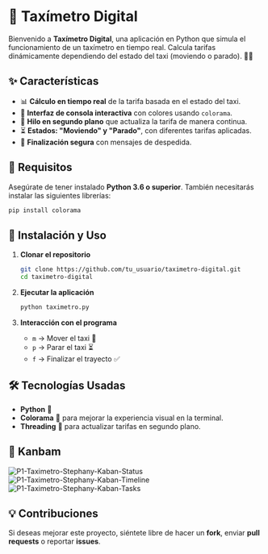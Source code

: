 # 🚖 Taxímetro Digital

Bienvenido a **Taxímetro Digital**, una aplicación en Python que simula el funcionamiento de un taxímetro en tiempo real. Calcula tarifas dinámicamente dependiendo del estado del taxi (moviendo o parado). 🚗💨

## ✨ Características

- 📊 **Cálculo en tiempo real** de la tarifa basada en el estado del taxi.
- 🎨 **Interfaz de consola interactiva** con colores usando `colorama`.
- 🔄 **Hilo en segundo plano** que actualiza la tarifa de manera continua.
- ⏳ **Estados: "Moviendo" y "Parado"**, con diferentes tarifas aplicadas.
- 🛑 **Finalización segura** con mensajes de despedida.

## 📌 Requisitos

Asegúrate de tener instalado **Python 3.6 o superior**. También necesitarás instalar las siguientes librerías:

```bash
pip install colorama
```

## 🚀 Instalación y Uso

1. **Clonar el repositorio**

   ```bash
   git clone https://github.com/tu_usuario/taximetro-digital.git
   cd taximetro-digital
   ```

2. **Ejecutar la aplicación**

   ```bash
   python taximetro.py
   ```

3. **Interacción con el programa**

   - `m` → Mover el taxi 🚗
   - `p` → Parar el taxi ⏳
   - `f` → Finalizar el trayecto ✅

## 🛠 Tecnologías Usadas

- **Python** 🐍
- **Colorama** 🎨 para mejorar la experiencia visual en la terminal.
- **Threading** 🔄 para actualizar tarifas en segundo plano.

## 📸 Kanbam
![P1-Taximetro-Stephany-Kaban-Status](https://github.com/user-attachments/assets/1b6c3561-13c2-4c47-8410-a2194f3b9c64)
![P1-Taximetro-Stephany-Kaban-Timeline](https://github.com/user-attachments/assets/fea739a6-c8a5-4dd2-a007-5af5fa4e4022)
![P1-Taximetro-Stephany-Kaban-Tasks](https://github.com/user-attachments/assets/5b200641-7b57-4985-a6c0-c4eafa66d256)


## 💡 Contribuciones

Si deseas mejorar este proyecto, siéntete libre de hacer un **fork**, enviar **pull requests** o reportar **issues**.

